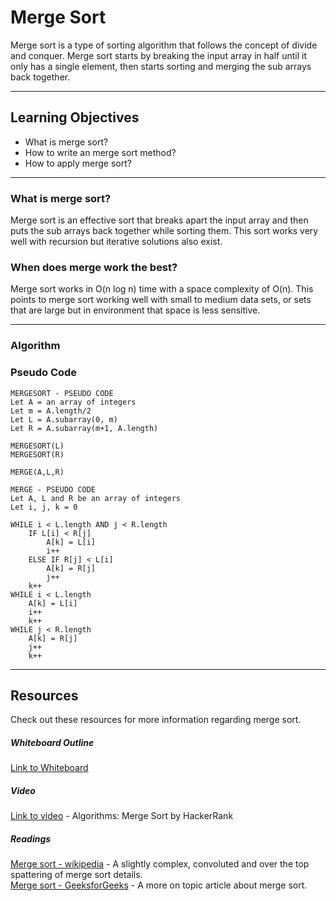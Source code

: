 # Merge Sort

Merge sort is a type of sorting algorithm that follows the concept of divide and conquer.
Merge sort starts by breaking the input array in half until it only has a single element, then 
starts sorting and merging the sub arrays back together.

---

## Learning Objectives
- What is merge sort?
- How to write an merge sort method?
- How to apply merge sort?
---

### What is merge sort?
Merge sort is an effective sort that breaks apart the input array and then 
puts the sub arrays back together while sorting them. This sort works 
very well with recursion but iterative solutions also exist.


### When does merge work the best?
Merge sort works in O(n log n) time with a space complexity of O(n). This points 
to merge sort working well with small to medium data sets, or sets that are large but 
in environment that space is less sensitive.
 
---
### Algorithm


### Pseudo Code 
```
MERGESORT - PSEUDO CODE
Let A = an array of integers
Let m = A.length/2
Let L = A.subarray(0, m)
Let R = A.subarray(m+1, A.length)

MERGESORT(L)
MERGESORT(R)

MERGE(A,L,R)

```

```
MERGE - PSEUDO CODE
Let A, L and R be an array of integers
Let i, j, k = 0

WHILE i < L.length AND j < R.length
    IF L[i] < R[j]
        A[k] = L[i]
        i++
    ELSE IF R[j] < L[i]
        A[k] = R[j]
        j++
    k++
WHILE i < L.length
    A[k] = L[i]
    i++
    k++
WHILE j < R.length
    A[k] = R[j]
    j++
    k++
```
---

## Resources
Check out these resources for more information regarding merge sort.

##### Whiteboard Outline
[Link to Whiteboard]()

##### Video
[Link to video](https://www.youtube.com/watch?v=KF2j-9iSf4Q) - Algorithms: Merge Sort by HackerRank  

##### Readings
[Merge sort - wikipedia](https://en.wikipedia.org/wiki/Merge_sort) - A slightly complex, convoluted and over the top spattering of merge sort details.  
[Merge sort - GeeksforGeeks](https://www.geeksforgeeks.org/merge-sort/) - A more on topic article about merge sort.  

